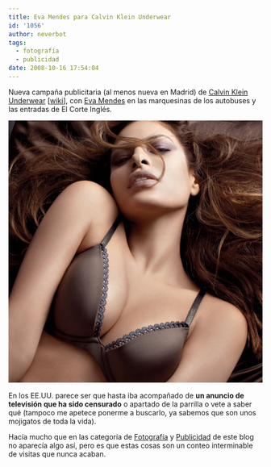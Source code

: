 ```yaml
---
title: Eva Mendes para Calvin Klein Underwear
id: '1056'
author: neverbot
tags:
  - fotografía
  - publicidad
date: 2008-10-16 17:54:04
---
```


Nueva campaña publicitaria (al menos nueva en Madrid) de [Calvin Klein Underwear](http://www.calvinkleininc.com/underwear/women.aspx) \[[wiki](http://en.wikipedia.org/wiki/Calvin_Klein)\], con [Eva Mendes](http://en.wikipedia.org/wiki/Eva_Mendes) en las marquesinas de los autobuses y las entradas de El Corte Inglés.

[![Eva Mendes para Calvin Klein Underwear](./eva-mendes-para-calvin-klein-underwear/calvin_klein_eva_mendes.jpg "Eva Mendes para Calvin Klein Underwear")](./eva-mendes-para-calvin-klein-underwear/calvin_klein_eva_mendes.jpg)

En los EE.UU. parece ser que hasta iba acompañado de **un anuncio de televisión que ha sido censurado** o apartado de la parrilla o vete a saber qué (tampoco me apetece ponerme a buscarlo, ya sabemos que son unos mojigatos de toda la vida).

Hacía mucho que en las categoría de [Fotografía](https://neverbot.com/tags/fotografia/) y [Publicidad](https://neverbot.com/tags/publicidad/) de este blog no aparecía algo así, pero es que estas cosas son un conteo interminable de visitas que nunca acaban.